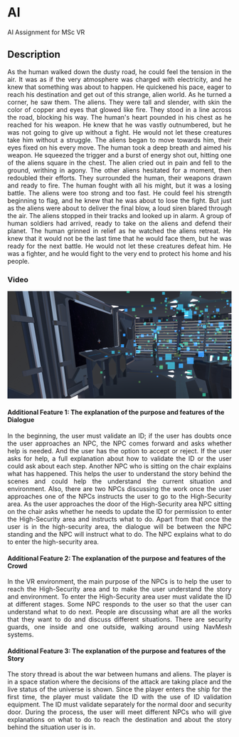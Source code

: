 # AI
 AI Assignment for MSc VR
## Description
<p align="justify">
As the human walked down the dusty road, he could feel the tension in the air. It was as if the very atmosphere was charged with electricity, and he knew that something was about to happen. He quickened his pace, eager to reach his destination and get out of this strange, alien world. As he turned a corner, he saw them. The aliens. They were tall and slender, with skin the color of copper and eyes that glowed like fire. They stood in a line across the road, blocking his way. The human's heart pounded in his chest as he reached for his weapon. He knew that he was vastly outnumbered, but he was not going to give up without a fight. He would not let these creatures take him without a struggle. The aliens began to move towards him, their eyes fixed on his every move. The human took a deep breath and aimed his weapon. He squeezed the trigger and a burst of energy shot out, hitting one of the aliens square in the chest. The alien cried out in pain and fell to the ground, writhing in agony. The other aliens hesitated for a moment, then redoubled their efforts. They surrounded the human, their weapons drawn and ready to fire. The human fought with all his might, but it was a losing battle. The aliens were too strong and too fast. He could feel his strength beginning to flag, and he knew that he was about to lose the fight. But just as the aliens were about to deliver the final blow, a loud siren blared through the air. The aliens stopped in their tracks and looked up in alarm. A group of human soldiers had arrived, ready to take on the aliens and defend their planet. The human grinned in relief as he watched the aliens retreat. He knew that it would not be the last time that he would face them, but he was ready for the next battle. He would not let these creatures defeat him. He was a fighter, and he would fight to the very end to protect his home and his people.

### **Video**
[<img src="https://github.com/2239356Benadict/Assignment1/blob/main/Spacewar2.png" width="1000" height="" />](https://youtu.be/3ujdjdDeuag)

#### **Additional Feature 1: The explanation of the purpose and features of the Dialogue**
<p align="justify">
In the beginning, the user must validate an ID; if the user has doubts once the user approaches an NPC, the NPC comes forward and asks whether help is needed. And the user has the option to accept or reject. If the user asks for help, a full explanation about how to validate the ID or the user could ask about each step.
Another NPC who is sitting on the chair explains what has happened. This helps the user to understand the story behind the scenes and could help the understand the current situation and environment. Also, there are two NPCs discussing the work once the user approaches one of the NPCs instructs the user to go to the High-Security area.
As the user approaches the door of the High-Security area NPC sitting on the chair asks whether he needs to update the ID for permission to enter the High-Security area and instructs what to do. Apart from that once the user is in the high-security area, the dialogue will be between the NPC standing and the NPC will instruct what to do. The NPC explains what to do to enter the high-security area.

#### **Additional Feature 2: The explanation of the purpose and features of the Crowd**
<p align="justify">
In the VR environment, the main purpose of the NPCs is to help the user to reach the High-Security area and to make the user understand the story and environment. To enter the High-Security area user must validate the ID at different stages. Some NPC responds to the user so that the user can understand what to do next. People are discussing what are all the works that they want to do and discuss different situations. There are security guards, one inside and one outside, walking around using NavMesh systems.

#### **Additional Feature 3: The explanation of the purpose and features of the Story**
<p align="justify">
The story thread is about the war between humans and aliens. The player is in a space station where the decisions of the attack are taking place and the live status of the universe is shown. Since the player enters the ship for the first time, the player must validate the ID with the use of ID validation equipment. The ID must validate separately for the normal door and security door. During the process, the user will meet different NPCs who will give explanations on what to do to reach the destination and about the story behind the situation user is in.   
  
